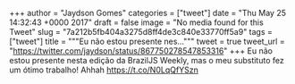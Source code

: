 
+++
author = "Jaydson Gomes"
categories = ["tweet"]
date = "Thu May 25 14:32:43 +0000 2017"
draft = false
image = "No media found for this Tweet"
slug = "7a212b5fb404a3275d8ff4de3c840e33770ff5a9"
tags = ["tweet"]
title = """Eu não estou presente nes..."""
tweet = true
tweet_url = "https://twitter.com/jaydson/status/867750278547853316"
+++
Eu não estou presente nesta edição da BrazilJS Weekly, mas o meu substituto fez um ótimo trabalho! Ahhah https://t.co/N0LqQfYSzn
